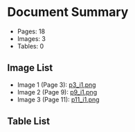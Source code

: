 # Document Summary

- Pages: 18
- Images: 3
- Tables: 0

## Image List

- Image 1 (Page 3): [p3_i1.png](pdf_images/p3_i1.png)
- Image 2 (Page 9): [p9_i1.png](pdf_images/p9_i1.png)
- Image 3 (Page 11): [p11_i1.png](pdf_images/p11_i1.png)

## Table List

